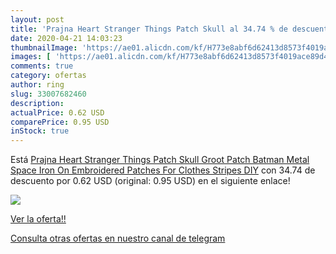 ```yaml
---
layout: post
title: 'Prajna Heart Stranger Things Patch Skull al 34.74 % de descuento'
date: 2020-04-21 14:03:23
thumbnailImage: 'https://ae01.alicdn.com/kf/H773e8abf6d62413d8573f4019ace89d4C/Prajna-Heart-Stranger-Things-Patch-Skull-Groot-Patch-Batman-Metal-Space-Iron-On-Embroidered-Patches-For.jpg_350x350._SL200_.jpg'
images: [ 'https://ae01.alicdn.com/kf/H773e8abf6d62413d8573f4019ace89d4C/Prajna-Heart-Stranger-Things-Patch-Skull-Groot-Patch-Batman-Metal-Space-Iron-On-Embroidered-Patches-For.jpg_350x350._SL200_.jpg' ]
comments: true
category: ofertas
author: ring
slug: 33007682460
description:
actualPrice: 0.62 USD
comparePrice: 0.95 USD
inStock: true
---
```


Está [Prajna Heart Stranger Things Patch Skull Groot Patch Batman Metal Space Iron On Embroidered Patches For Clothes Stripes DIY](https://www.amazon.com/dp/33007682460/?tag=redken08-20) con 34.74 de descuento por 0.62 USD (original: 0.95 USD) en el siguiente enlace!

[![](https://ae01.alicdn.com/kf/H773e8abf6d62413d8573f4019ace89d4C/Prajna-Heart-Stranger-Things-Patch-Skull-Groot-Patch-Batman-Metal-Space-Iron-On-Embroidered-Patches-For.jpg_350x350._SL200_.jpg)](https://www.amazon.com/dp/33007682460/?tag=redken08-20)

[Ver la oferta!!](https://www.amazon.com/dp/33007682460/?tag=redken08-20)

[Consulta otras ofertas en nuestro canal de telegram](https://t.me/s/ofertas25)
